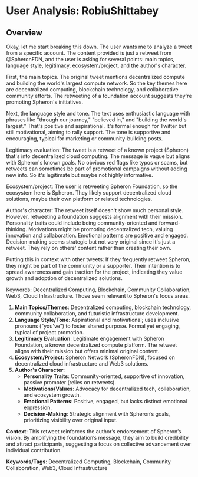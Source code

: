 # User Analysis: RobiuShittabey

## Overview

<think>
Okay, let me start breaking this down. The user wants me to analyze a tweet from a specific account. The content provided is just a retweet from @SpheronFDN, and the user is asking for several points: main topics, language style, legitimacy, ecosystem/project, and the author's character. 

First, the main topics. The original tweet mentions decentralized compute and building the world's largest compute network. So the key themes here are decentralized computing, blockchain technology, and collaborative community efforts. The retweeting of a foundation account suggests they're promoting Spheron's initiatives.

Next, the language style and tone. The text uses enthusiastic language with phrases like "through our journey," "believed in," and "building the world's largest." That's positive and aspirational. It's formal enough for Twitter but still motivational, aiming to rally support. The tone is supportive and encouraging, typical for marketing or community-building posts.

Legitimacy evaluation: The tweet is a retweet of a known project (Spheron) that's into decentralized cloud computing. The message is vague but aligns with Spheron's known goals. No obvious red flags like typos or scams, but retweets can sometimes be part of promotional campaigns without adding new info. So it's legitimate but maybe not highly informative.

Ecosystem/project: The user is retweeting Spheron Foundation, so the ecosystem here is Spheron. They likely support decentralized cloud solutions, maybe their own platform or related technologies.

Author's character: The retweet itself doesn't show much personal style. However, retweeting a foundation suggests alignment with their mission. Personality traits could include being community-oriented and forward-thinking. Motivations might be promoting decentralized tech, valuing innovation and collaboration. Emotional patterns are positive and engaged. Decision-making seems strategic but not very original since it's just a retweet. They rely on others' content rather than creating their own.

Putting this in context with other tweets: If they frequently retweet Spheron, they might be part of the community or a supporter. Their intention is to spread awareness and gain traction for the project, indicating they value growth and adoption of decentralized solutions.

Keywords: Decentralized Computing, Blockchain, Community Collaboration, Web3, Cloud Infrastructure. Those seem relevant to Spheron's focus areas.
</think>

1. **Main Topics/Themes**: Decentralized computing, blockchain technology, community collaboration, and futuristic infrastructure development.  
2. **Language Style/Tone**: Aspirational and motivational; uses inclusive pronouns ("you've") to foster shared purpose. Formal yet engaging, typical of project promotion.  
3. **Legitimacy Evaluation**: Legitimate engagement with Spheron Foundation, a known decentralized compute platform. The retweet aligns with their mission but offers minimal original content.  
4. **Ecosystem/Project**: Spheron Network (SpheronFDN), focused on decentralized cloud infrastructure and Web3 solutions.  
5. **Author's Character**:  
   - **Personality Traits**: Community-oriented, supportive of innovation, passive promoter (relies on retweets).  
   - **Motivations/Values**: Advocacy for decentralized tech, collaboration, and ecosystem growth.  
   - **Emotional Patterns**: Positive, engaged, but lacks distinct emotional expression.  
   - **Decision-Making**: Strategic alignment with Spheron’s goals, prioritizing visibility over original input.  

**Context**: This retweet reinforces the author’s endorsement of Spheron’s vision. By amplifying the foundation’s message, they aim to build credibility and attract participants, suggesting a focus on collective advancement over individual contribution.  

**Keywords/Tags**: Decentralized Computing, Blockchain, Community Collaboration, Web3, Cloud Infrastructure